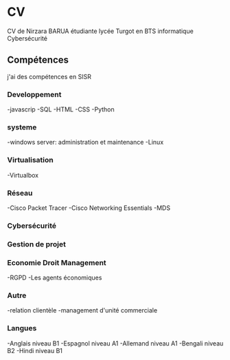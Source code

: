 # CV
CV de Nirzara BARUA étudiante lycée Turgot en BTS informatique Cybersécurité
## Compétences
j'ai des compétences en SISR

### Developpement
-javascrip
-SQL
-HTML
-CSS
-Python
### systeme
-windows server: administration et maintenance
-Linux
### Virtualisation
-Virtualbox
### Réseau
-Cisco Packet Tracer
-Cisco Networking Essentials
-MDS
### Cybersécurité
### Gestion de projet
### Economie Droit Management
-RGPD
-Les agents économiques
### Autre
-relation clientèle
-management d'unité commerciale
### Langues
-Anglais niveau B1
-Espagnol niveau A1
-Allemand niveau A1
-Bengali niveau B2
-Hindi   niveau B1
